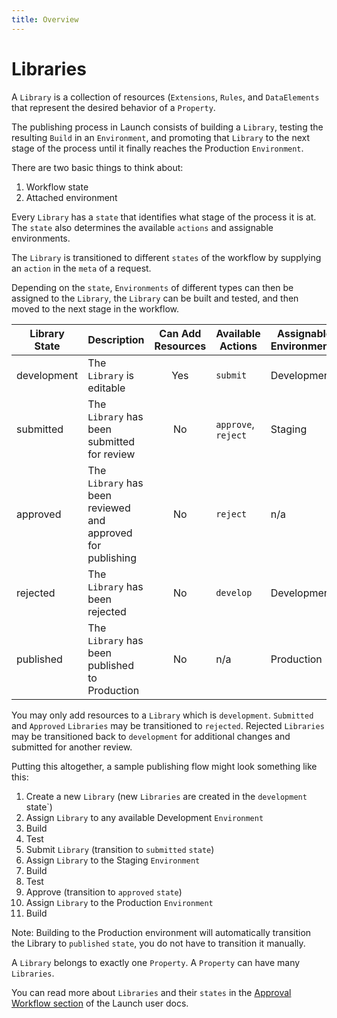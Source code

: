 ```yaml
---
title: Overview
---
```


# Libraries

A `Library` is a collection of resources (`Extensions`, `Rules`, and `DataElements` that represent the desired behavior of a `Property`.

The publishing process in Launch consists of building a `Library`, testing the resulting `Build` in an `Environment`, and promoting that `Library` to the next stage of the process until it finally reaches the Production `Environment`. 

There are two basic things to think about:
1. Workflow state
1. Attached environment

Every `Library` has a `state` that identifies what stage of the process it is at.  The `state` also determines the available `actions` and assignable environments.

The `Library` is transitioned to different `states` of the workflow by supplying an `action` in the `meta` of a request.

Depending on the `state`, `Environments` of different types can then be assigned to the `Library`, the `Library` can be built and tested, and then moved to the next stage in the workflow.

| Library State | Description | Can Add Resources | Available Actions | Assignable Environments |
| ------------- | ----------- |:-----------------:| ----------------- | ----------------------- |
| development | The `Library` is editable | Yes | `submit` | Development
| submitted | The `Library` has been submitted for review | No | `approve`, `reject` | Staging |
| approved | The `Library` has been reviewed and approved for publishing | No | `reject` | n/a |
| rejected | The `Library` has been rejected | No | `develop` | Development |
| published | The `Library` has been published to Production | No | n/a | Production |

You may only add resources to a `Library` which is `development`.  `Submitted` and `Approved` `Libraries` may be transitioned to `rejected`.  Rejected `Libraries` may be transitioned back to `development` for additional changes and submitted for another review.

Putting this altogether, a sample publishing flow might look something like this:
1. Create a new `Library` (new `Libraries` are created in the `development `state`)
1. Assign `Library` to any available Development `Environment`
1. Build
1. Test
1. Submit `Library` (transition to `submitted` `state`)
1. Assign `Library` to the Staging `Environment`
1. Build
1. Test
1. Approve (transition to `approved` `state`)
1. Assign `Library` to the Production `Environment`
1. Build

Note: Building to the Production environment will automatically transition the Library to `published` `state`, you do not have to transition it manually.

A `Library` belongs to exactly one `Property`.  A `Property` can have many `Libraries`.

You can read more about `Libraries` and their `states` in the [Approval Workflow section](https://docs.adobelaunch.com/launch-reference/publishing/approval-workflow) of the Launch user docs.
